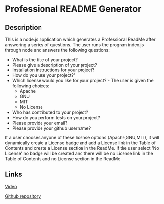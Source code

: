 # Professional README Generator 

## Description
This is a node.js application which generates a Professional ReadMe after answering a series of questions. The user runs the program index.js through node and answers the following questions:
- What is the title of your project?
- Please give a description of your project?
- Installation instructions for your project?
- How do you use your project?'
- Which license would you like for your project?'- The user is given the following choices: 
    - Apache
    - GNU
    - MIT
    - No License
- Who has contributed to your project?
- How do you perform tests on your project?
- Please provide your email?
- Please provide your github username?

If a user chooses anyone of these license options (Apache,GNU,MIT), it will dynamically create a License badge and add a License link in the Table of Contents and create a License section in the ReadMe. If the user select 'No License' no badge will be created and there will be no License link in the Table of Contents and no License section in the ReadMe

## Links

[Video](https://watch.screencastify.com/v/QBviw5Lb9IqTRiyyUEV2)
 
[Github repository](https://github.com/vini3076/professional-readme-generator)

